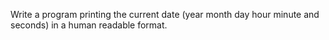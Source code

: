 Write a program printing the current date (year month day hour minute and seconds) in a human readable format.

